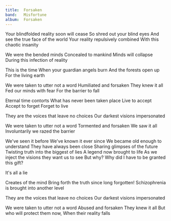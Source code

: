 ```yaml
---
title:  Forsaken
band:   Misfortune
album:  Forsaken
---
```


Your blindfolded reality soon will cease
So shred out your blind eyes
And see the true face of the world
Your reality repulsively combined
With this chaotic insanity

We were the bended minds
Concealed to mankind
Minds will collapse
During this infection of reality

This is the time
When your guardian angels burn
And the forests open up
For the living earth

We were taken to utter not a word
Humiliated and forsaken
They knew it all
Fed our minds with fear
For the barrier to fall

Eternal time contorts
What has never been taken place
Live to accept
Accept to forget
Forget to live

They are the voices that leave no choices
Our darkest visions impersonated

We were taken to utter not a word
Tormented and forsaken
We saw it all
Involuntarily we razed the barrier

We've seen it before
We've known it ever since
We became old enough to understand
They have always been close
Sharing glimpses of the future
Twisting truth into the biggest of lies
A legend now brought to life
As we inject the visions they want us to see
But why?
Why did I have to be granted this gift?

It's all a lie

Creates of the mind
Bring forth the truth since long forgotten!
Schizophrenia is brought into another level

They are the voices that leave no choices
Our darkest visions impersonated

We were taken to utter not a word
Abused and forsaken
They knew it all
But who will protect them now,
When their reality falls
